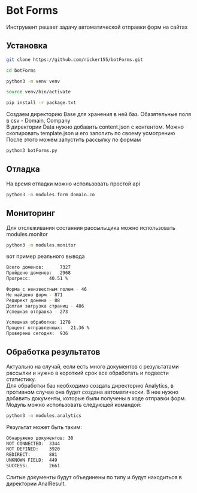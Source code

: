 # Bot Forms
Инструмент решает задачу автоматической отправки форм на сайтах

## Установка
```sh
git clone https://github.com/ricker155/botForms.git
```
```sh
cd botForms
```
```sh
python3 -m venv venv
```
```sh
source venv/bin/activate
```
```sh
pip install -r package.txt
```

Создаем директорию Base для хранения в ней баз. Обазятельные поля в csv - Domain, Company  
В директории Data нужно добавить content.json с контентом. Можно скопировать template.json и его заполить по своему усмотрению  
После этого можем запустить рассылку по формам
```sh
python3 botForms.py
```

## Отладка
На время отладки можно использовать простой api
```sh
python3 -m modules.form domain.co
```

## Мониторинг
Для отслеживания состаяния рассыльщика можно использовать modules.monitor
```sh
python3 -m modules.monitor
```
вот пример реального вывода
```sh
Всего доменов:		7327
Пройдено доменов:	2968
Прогресс:		40.51 %

Форма с неизвестным полем - 46
Не найдено форм - 871
Редирект домена - 88
Долгая загрузка страниц - 486
Успешная отправка - 273

Успешная обработка:	1278
Процент отправленных:	21.36 %
Проверено сегодня:	936
```

## Обработка результатов
Актуально на случай, если есть много документов с результатами рассылки и нужно в короткий срок все обработать и подвести статистику.  
Для обработки баз необходимо создать директорию Analytics, в противном случае она будет создана автоматически. В нее нужно добавить документы, которые были получены в ходе отправки форм. Модуль можно использовать следующей командой:
```sh
python3 -m modules.analytics
```
Результат может быть таким:
```sh
Обнаружено документов: 30
NOT CONNECTED:	3344
NOT DEFINED:	3920
REDIRECT:	    881
UNKNOWN FIELD:	449
SUCCESS:	    2661
```
Слитые документы будут объединены по типу и будут находиться в директории AnalResult.
